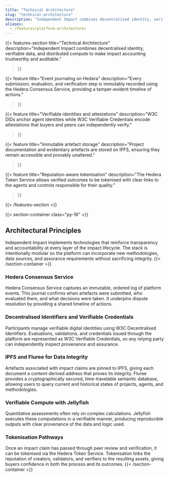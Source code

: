 ```yaml
---
title: "Technical Architecture"
slug: "technical-architecture"
description: "Independent Impact combines decentralised identity, verifiable data, and distributed compute to make impact accounting trustworthy and auditable."
aliases:
  - /features/platform-architecture/
---
```


{{< features-section
    title="Technical Architecture"
    description="Independent Impact combines decentralised identity, verifiable data, and distributed compute to make impact accounting trustworthy and auditable."
>}}

{{< feature
    title="Event journaling on Hedera"
    description="Every submission, evaluation, and verification step is immutably recorded using the Hedera Consensus Service, providing a tamper-evident timeline of actions."
>}}

{{< feature
    title="Verifiable identities and attestations"
    description="W3C DIDs anchor agent identities while W3C Verifiable Credentials encode attestations that buyers and peers can independently verify."
>}}

{{< feature
    title="Immutable artefact storage"
    description="Project documentation and evidentiary artefacts are stored on IPFS, ensuring they remain accessible and provably unaltered."
>}}

{{< feature
    title="Reputation-aware tokenisation"
    description="The Hedera Token Service allows verified outcomes to be tokenised with clear links to the agents and controls responsible for their quality."
>}}

{{< /features-section >}}

{{< section-container class="py-16" >}}

## Architectural Principles

Independent Impact implements technologies that reinforce transparency and accountability at every layer of the impact lifecycle. The stack is intentionally modular so the platform can incorporate new methodologies, data sources, and assurance requirements without sacrificing integrity.
{{< /section-container >}}

### Hedera Consensus Service

Hedera Consensus Service captures an immutable, ordered log of platform events. This journal confirms when artefacts were submitted, who evaluated them, and what decisions were taken. It underpins dispute resolution by providing a shared timeline of actions.

### Decentralised Identifiers and Verifiable Credentials

Participants manage verifiable digital identities using W3C Decentralised Identifiers. Evaluations, validations, and credentials issued through the platform are represented as W3C Verifiable Credentials, so any relying party can independently inspect provenance and assurance.

### IPFS and Fluree for Data Integrity

Artefacts associated with impact claims are pinned to IPFS, giving each document a content-derived address that proves its integrity. Fluree provides a cryptographically secured, time-travelable semantic database, allowing users to query current and historical states of projects, agents, and methodologies.

### Verifiable Compute with Jellyfish

Quantitative assessments often rely on complex calculations. Jellyfish executes these computations in a verifiable manner, producing reproducible outputs with clear provenance of the data and logic used.

### Tokenisation Pathways

Once an impact claim has passed through peer review and verification, it can be tokenised via the Hedera Token Service. Tokenisation links the reputation of creators, validators, and verifiers to the resulting assets, giving buyers confidence in both the process and its outcomes.
{{< /section-container >}}
